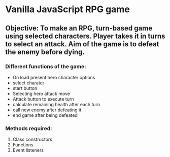 # Vanilla JavaScript RPG game

## Objective: To make an RPG, turn-based game using selected characters. Player takes it in turns to select an attack. Aim of the game is to defeat the enemy before dying.

### Different functions of the game:

 - On load present hero character options
 - select charater
 - start button
 - Selecting hero attack move
 - Attack button to execute turn
 - calculate remaining health after each turn
 - call new enemy after defeating it
 - end game after being defeated


### Methods required: 

1) Class constructors
2) Functions
3) Event listeners
